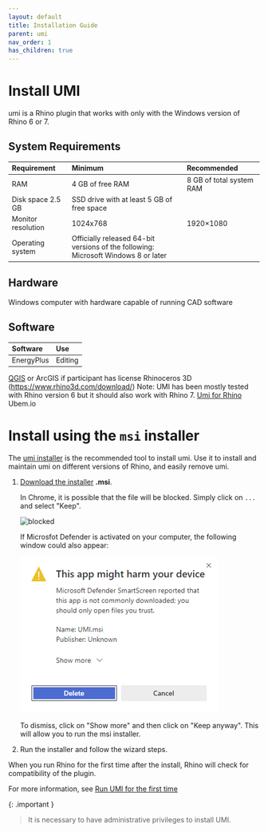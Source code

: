 ```yaml
---
layout: default
title: Installation Guide
parent: umi
nav_order: 1
has_children: true
---
```


# Install UMI

umi is a Rhino plugin that works with only with the Windows version of Rhino 6 or 7.

## System Requirements

| Requirement                | Minimum                                                                               | Recommended              |
|:---------------------------|:--------------------------------------------------------------------------------------|:-------------------------|
| RAM                        | 4 GB of free RAM                                                                      | 8 GB of total system RAM |
| Disk space          2.5 GB | SSD drive with at least 5 GB of free space                                            |                          |
| Monitor resolution         | 1024x768                                                                              | 1920×1080                |
| Operating system           | Officially released 64-bit versions of the following:<br>Microsoft Windows 8 or later |                          |

## Hardware

Windows computer with hardware capable of running CAD software

## Software

| Software   | Use     |
|:-----------|:--------|
| EnergyPlus | Editing |

[QGIS](https://qgis.org/en/site/index.html) or ArcGIS if participant has license
Rhinoceros 3D (https://www.rhino3d.com/download/) Note: UMI has been mostly tested with
Rhino version 6 but it should also work with Rhino 7.
[Umi for Rhino](http://web.mit.edu/sustainabledesignlab/projects/umi/index.html) Ubem.io

# Install using the `msi` installer

The
[umi installer](https://umireleases.blob.core.windows.net/latest-release/UMI.msi) is the
recommended tool to install umi. Use it to install and maintain umi on different versions
of Rhino, and easily remove umi.


<div class="code-example" markdown="1">

1. [Download the installer](https://umireleases.blob.core.windows.net/latest-release/UMI.msi)
   **.msi**.

   In Chrome, it is possible that the file will be blocked. Simply click on `...` and
   select "Keep".

   ![blocked](/assets/images/blocked.png "UMI.msi was blocked because it could harm your
   device")

   If Microsfot Defender is activated on your computer, the following window could also
   appear:

   ![harm](/assets/images/harm.png "Microsoft Defender SmartScreen")

   To dismiss, click on "Show more" and then click on "Keep anyway". This will allow you
   to run the msi installer.

2. Run the installer and follow the wizard steps.

When you run Rhino for the first time after the install, Rhino will check for
compatibility of the plugin.

For more information, see
[Run UMI for the first time](run-first-time)

</div>

{: .important }
> It is necessary to have administrative privileges to install UMI.
>
